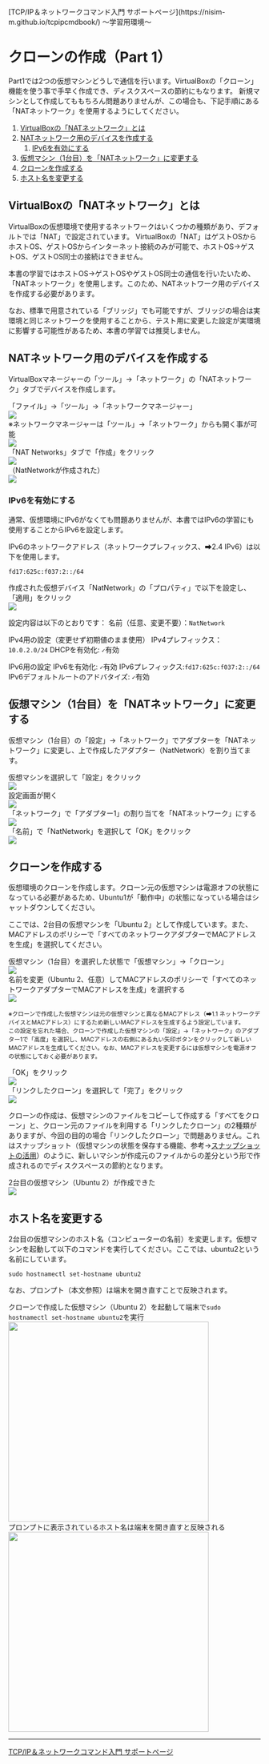 <div class="imgtitle"></div><div class="imgtitle"></div>
[TCP/IP＆ネットワークコマンド入門 サポートページ](https://nisim-m.github.io/tcpipcmdbook/) ～学習用環境～

# クローンの作成（Part 1）

Part1では2つの仮想マシンどうしで通信を行います。VirtualBoxの「クローン」機能を使う事で手早く作成でき、ディスクスペースの節約にもなります。
新規マシンとして作成してももちろん問題ありませんが、この場合も、下記手順にある「NATネットワーク」を使用するようにしてください。

<!-- TOC -->
1. [VirtualBoxの「NATネットワーク」とは](#virtualboxのnatネットワークとは)
2. [NATネットワーク用のデバイスを作成する](#natネットワーク用のデバイスを作成する)
   1. [IPv6を有効にする](#ipv6を有効にする)
3. [仮想マシン（1台目）を「NATネットワーク」に変更する](#仮想マシン1台目をnatネットワークに変更する)
4. [クローンを作成する](#クローンを作成する)
5. [ホスト名を変更する](#ホスト名を変更する)

<!-- /TOC -->

## VirtualBoxの「NATネットワーク」とは

VirtualBoxの仮想環境で使用するネットワークはいくつかの種類があり、デフォルトでは「NAT」で設定されています。
VirtualBoxの「NAT」はゲストOSからホストOS、ゲストOSからインターネット接続のみが可能で、ホストOS→ゲストOS、ゲストOS同士の接続はできません。

本書の学習ではホストOS→ゲストOSやゲストOS同士の通信を行いたいため、「NATネットワーク」を使用します。このため、NATネットワーク用のデバイスを作成する必要があります。

なお、標準で用意されている「ブリッジ」でも可能ですが、ブリッジの場合は実環境と同じネットワークを使用することから、テスト用に変更した設定が実環境に影響する可能性があるため、本書の学習では推奨しません。

## NATネットワーク用のデバイスを作成する

VirtualBoxマネージャーの「ツール」→「ネットワーク」の「NATネットワーク」タブでデバイスを作成します。

<div class="imgtitle">「ファイル」→「ツール」→「ネットワークマネージャー」</div>
<a href="images/2024-04-28-00-19-12.png"><img src="images/2024-04-28-00-19-12.png"/></a>

<div class="imgtitle">※ネットワークマネージャーは「ツール」→「ネットワーク」からも開く事が可能</div>
<a href="images/2024-04-28-00-16-14.png"><img src="images/2024-04-28-00-16-14.png"/></a>

<div class="imgtitle">「NAT Networks」タブで「作成」をクリック</div>
<a href="images/2024-04-28-00-20-49.png"><img src="images/2024-04-28-00-20-49.png"/></a>

<div class="imgtitle">（NatNetworkが作成された）</div>
<a href="images/2024-04-28-00-22-00.png"><img src="images/2024-04-28-00-22-00.png"/></a>

### IPv6を有効にする

通常、仮想環境にIPv6がなくても問題ありませんが、本書ではIPv6の学習にも使用することからIPv6を設定します。

IPv6のネットワークアドレス（ネットワークプレフィックス、➡2.4 IPv6）は以下を使用します。

<code>fd17:625c:f037:2::/64</code>

<div class="imgtitle">作成された仮想デバイス「NatNetwork」の「プロパティ」で以下を設定し、「適用」をクリック</div>
<a href="images/2024-04-28-00-35-26.png"><img src="images/2024-04-28-00-35-26.png"/></a>

設定内容は以下のとおりです：
名前（任意、変更不要）：`NatNetwork`

IPv4用の設定（変更せず初期値のまま使用）
IPv4プレフィックス：`10.0.2.0/24`
DHCPを有効化: `✓`有効

IPv6用の設定
IPv6を有効化: `✓`有効
IPv6プレフィックス:`fd17:625c:f037:2::/64`
IPv6デフォルトルートのアドバタイズ: `✓`有効

## 仮想マシン（1台目）を「NATネットワーク」に変更する

仮想マシン（1台目）の「設定」→「ネットワーク」でアダプターを「NATネットワーク」に変更し、上で作成したアダプター（NatNetwork）を割り当てます。

<div class="imgtitle">仮想マシンを選択して「設定」をクリック</div>
<a href="images/2024-04-28-00-41-59.png"><img src="images/2024-04-28-00-41-59.png"/></a>

<div class="imgtitle">設定画面が開く</div>
<a href="images/2024-04-28-00-42-26.png"><img src="images/2024-04-28-00-42-26.png"/></a>

<div class="imgtitle">「ネットワーク」で「アダプター1」の割り当てを「NATネットワーク」にする</div>
<a href="images/2024-04-28-00-44-12.png"><img src="images/2024-04-28-00-44-12.png"/></a>

<div class="imgtitle">「名前」で「NatNetwork」を選択して「OK」をクリック</div>
<a href="images/2024-04-28-00-45-23.png"><img src="images/2024-04-28-00-45-23.png"/></a>

## クローンを作成する

仮想環境のクローンを作成します。クローン元の仮想マシンは電源オフの状態になっている必要があるため、Ubuntu1が「動作中」の状態になっている場合はシャットダウンしてください。

ここでは、2台目の仮想マシンを「Ubuntu 2」として作成しています。また、MACアドレスのポリシーで「すべてのネットワークアダプターでMACアドレスを生成」を選択してください。

<div class="imgtitle">仮想マシン（1台目）を選択した状態で「仮想マシン」→「クローン」</div>
<a href="images/2024-04-28-00-51-47.png"><img src="images/2024-04-28-00-51-47.png"/></a>

<div class="imgtitle">名前を変更（Ubuntu 2、任意）してMACアドレスのポリシーで「すべてのネットワークアダプターでMACアドレスを生成」を選択する</div>
<a href="images/2024-04-28-00-54-59.png"><img src="images/2024-04-28-00-54-59.png"/></a>

<small>※クローンで作成した仮想マシンは元の仮想マシンと異なるMACアドレス（➡1.1 ネットワークデバイスとMACアドレス）にするため新しいMACアドレスを生成するよう設定しています。<br />この設定を忘れた場合、クローンで作成した仮想マシンの「設定」→「ネットワーク」のアダプター1で「高度」を選択し、MACアドレスの右側にある丸い矢印ボタンをクリックして新しいMACアドレスを生成してください。なお、MACアドレスを変更するには仮想マシンを電源オフの状態にしておく必要があります。</small>

<div class="imgtitle">「OK」をクリック</div>
<a href="images/2024-04-28-01-03-04.png"><img src="images/2024-04-28-01-03-04.png"/></a>

<div class="imgtitle">「リンクしたクローン」を選択して「完了」をクリック</div>
<a href="images/2024-04-28-01-03-09.png"><img src="images/2024-04-28-01-03-09.png"/></a>

クローンの作成は、仮想マシンのファイルをコピーして作成する「すべてをクローン」と、クローン元のファイルを利用する「リンクしたクローン」の2種類がありますが、今回の目的の場合「リンクしたクローン」で問題ありません。これはスナップショット（仮想マシンの状態を保存する機能、参考→<a href="linuxcmdbook/howto/install-ubuntu.html#スナップショットの活用">スナップショットの活用</a>）のように、新しいマシンが作成元のファイルからの差分という形で作成されるのでディスクスペースの節約となります。

<div class="imgtitle">2台目の仮想マシン（Ubuntu 2）が作成できた</div>
<a href="images/2024-04-28-01-07-52.png"><img src="images/2024-04-28-01-07-52.png"/></a>

## ホスト名を変更する

2台目の仮想マシンのホスト名（コンピューターの名前）を変更します。仮想マシンを起動して以下のコマンドを実行してください。ここでは、ubuntu2という名前にしています。

<code>sudo hostnamectl set-hostname ubuntu2</code>

なお、プロンプト（本文参照）は端末を開き直すことで反映されます。

<div class="imgtitle">クローンで作成した仮想マシン（Ubuntu 2）を起動して端末で<code>sudo hostnamectl set-hostname ubuntu2</code>を実行</div>
<a href="images/2024-04-28-07-51-16.png"><img src="images/2024-04-28-07-51-16.png" width="400"/></a>

<div class="imgtitle">プロンプトに表示されているホスト名は端末を開き直すと反映される</div>
<a href="images/2024-04-28-07-54-25.png"><img src="images/2024-04-28-07-54-25.png" width="400"/></a>

----
[TCP/IP＆ネットワークコマンド入門 サポートページ](https://nisim-m.github.io/tcpipcmdbook/)
